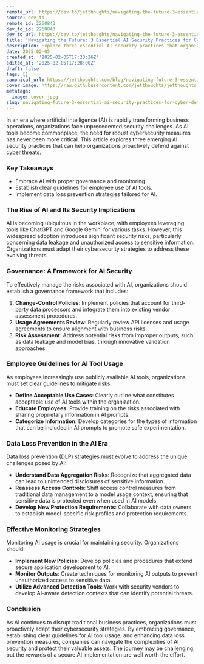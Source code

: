 ```yaml
---
remote_url: https://dev.to/jetthoughts/navigating-the-future-3-essential-ai-security-practices-for-cyber-defense-4k42
source: dev_to
remote_id: 2260843
dev_to_id: 2260843
dev_to_url: https://dev.to/jetthoughts/navigating-the-future-3-essential-ai-security-practices-for-cyber-defense-4k42
title: 'Navigating the Future: 3 Essential AI Security Practices for Cyber Defense'
description: Explore three essential AI security practices that organizations can implement to proactively defend against cyber threats in an era of rapid AI adoption.
date: 2025-02-05
created_at: '2025-02-05T17:23:26Z'
edited_at: '2025-02-05T17:28:00Z'
draft: false
tags: []
canonical_url: https://jetthoughts.com/blog/navigating-future-3-essential-ai-security-practices-for-cyber-defense/
cover_image: https://raw.githubusercontent.com/jetthoughts/jetthoughts.github.io/master/content/blog/navigating-future-3-essential-ai-security-practices-for-cyber-defense/cover.jpeg
metatags:
  image: cover.jpeg
slug: navigating-future-3-essential-ai-security-practices-for-cyber-defense
---
```

In an era where artificial intelligence (AI) is rapidly transforming business operations, organizations face unprecedented security challenges. As AI tools become commonplace, the need for robust cybersecurity measures has never been more critical. This article explores three emerging AI security practices that can help organizations proactively defend against cyber threats.

### Key Takeaways

*   Embrace AI with proper governance and monitoring.
*   Establish clear guidelines for employee use of AI tools.
*   Implement data loss prevention strategies tailored for AI.

### The Rise of AI and Its Security Implications

AI is becoming ubiquitous in the workplace, with employees leveraging tools like ChatGPT and Google Gemini for various tasks. However, this widespread adoption introduces significant security risks, particularly concerning data leakage and unauthorized access to sensitive information. Organizations must adapt their cybersecurity strategies to address these evolving threats.

### Governance: A Framework for AI Security

To effectively manage the risks associated with AI, organizations should establish a governance framework that includes:

1.  **Change-Control Policies**: Implement policies that account for third-party data processors and integrate them into existing vendor assessment procedures.
2.  **Usage Agreements Review**: Regularly review API licenses and usage agreements to ensure alignment with business risks.
3.  **Risk Assessment**: Address potential risks from improper outputs, such as data leakage and model bias, through innovative validation approaches.

### Employee Guidelines for AI Tool Usage

As employees increasingly use publicly available AI tools, organizations must set clear guidelines to mitigate risks:

*   **Define Acceptable Use Cases**: Clearly outline what constitutes acceptable use of AI tools within the organization.
*   **Educate Employees**: Provide training on the risks associated with sharing proprietary information in AI prompts.
*   **Categorize Information**: Develop categories for the types of information that can be included in AI prompts to promote safe experimentation.

### Data Loss Prevention in the AI Era

Data loss prevention (DLP) strategies must evolve to address the unique challenges posed by AI:

*   **Understand Data Aggregation Risks**: Recognize that aggregated data can lead to unintended disclosures of sensitive information.
*   **Reassess Access Controls**: Shift access control measures from traditional data management to a model usage context, ensuring that sensitive data is protected even when used in AI models.
*   **Develop New Protection Requirements**: Collaborate with data owners to establish model-specific risk profiles and protection requirements.

### Effective Monitoring Strategies

Monitoring AI usage is crucial for maintaining security. Organizations should:

*   **Implement New Policies**: Develop policies and procedures that extend secure application development to AI.
*   **Monitor Outputs**: Create techniques for monitoring AI outputs to prevent unauthorized access to sensitive data.
*   **Utilize Advanced Detection Tools**: Work with security vendors to develop AI-aware detection contexts that can identify potential threats.

### Conclusion

As AI continues to disrupt traditional business practices, organizations must proactively adapt their cybersecurity strategies. By embracing governance, establishing clear guidelines for AI tool usage, and enhancing data loss prevention measures, companies can navigate the complexities of AI security and protect their valuable assets. The journey may be challenging, but the rewards of a secure AI implementation are well worth the effort.
